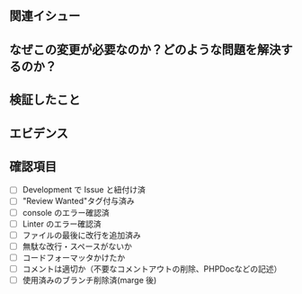 ## 関連イシュー
<!-- このプルリクエストに関連するイシューリンクを記載してください。 -->

## なぜこの変更が必要なのか？どのような問題を解決するのか？
<!-- 実装する背景を書いてください。リンクだけやスクショだけとかではななく丁寧に記述お願いします -->

## 検証したこと
<!-- どんなことを検証したのか記載してください？ -->
<!-- 例）〇〇が動くことは確認しました -->

## エビデンス
<!-- こちらに画面キャプチャを貼ってください -->

## 確認項目

- [ ] Development で Issue と紐付け済
- [ ] "Review Wanted"タグ付与済み
- [ ] console のエラー確認済
- [ ] Linter のエラー確認済
- [ ] ファイルの最後に改行を追加済み
- [ ] 無駄な改行・スペースがないか
- [ ] コードフォーマッタかけたか
- [ ] コメントは適切か（不要なコメントアウトの削除、PHPDocなどの記述）
- [ ] 使用済みのブランチ削除済(marge 後)
